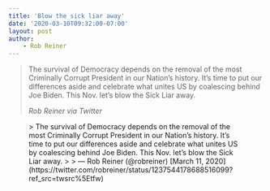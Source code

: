 ```yaml
---
title: 'Blow the sick liar away'
date: '2020-03-10T09:32:00-07:00'
layout: post
author:
	- Rob Reiner
---
```


> The survival of Democracy depends on the removal of the most Criminally Corrupt President in our Nation’s history. It’s time to put our differences aside and celebrate what unites US by coalescing behind Joe Biden. This Nov. let’s blow the Sick Liar away.
>
> <cite>Rob Reiner via Twitter</cite>

<figure class="wp-block-embed is-type-rich is-provider-twitter wp-block-embed-twitter"><div class="wp-block-embed__wrapper">> The survival of Democracy depends on the removal of the most Criminally Corrupt President in our Nation’s history. It’s time to put our differences aside and celebrate what unites US by coalescing behind Joe Biden. This Nov. let’s blow the Sick Liar away.
>
> — Rob Reiner (@robreiner) [March 11, 2020](https://twitter.com/robreiner/status/1237544178688516099?ref_src=twsrc%5Etfw)

<script async="" charset="utf-8" src="https://platform.twitter.com/widgets.js"></script></div></figure>
